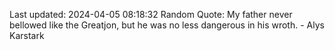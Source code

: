 Last updated: 2024-04-05 08:18:32
Random Quote: My father never bellowed like the Greatjon, but he was no less dangerous in his wroth.  -  Alys Karstark